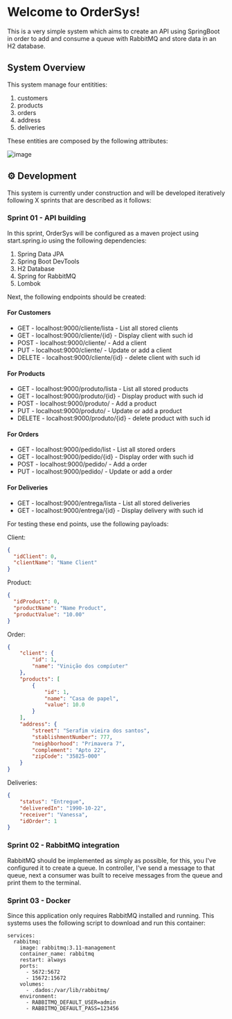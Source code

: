 # Welcome to OrderSys! 

This is a very simple system which aims to create an API using SpringBoot in order to add and consume a queue with RabbitMQ and store data in an H2 database. 



## System Overview

This system manage four entitities: 

1. customers
2. products
3. orders
4. address
5. deliveries

These entities are composed by the following attributes:

![image](https://user-images.githubusercontent.com/13739735/197055067-3f5a8b74-067d-409a-b9d4-a91718efe721.png)


## ⚙️ Development

This system is currently under construction and will be developed iteratively following X sprints that are described as it follows:

### Sprint 01 - API building

In this sprint, OrderSys will be configured as a maven project using start.spring.io using the following dependencies:

1. Spring Data JPA
2. Spring Boot DevTools
3. H2 Database
4. Spring for RabbitMQ
5. Lombok

Next, the following endpoints should be created:

#### For Customers
- GET - localhost:9000/cliente/lista - List all stored clients
- GET - localhost:9000/cliente/{id} - Display client with such id
- POST - localhost:9000/cliente/ - Add a client
- PUT - localhost:9000/cliente/ - Update or add a client
- DELETE - localhost:9000/cliente/{id} - delete client with such id

#### For Products
- GET - localhost:9000/produto/lista - List all stored products
- GET - localhost:9000/produto/{id} - Display product with such id
- POST - localhost:9000/produto/ - Add a product
- PUT - localhost:9000/produto/ - Update or add a product
- DELETE - localhost:9000/produto/{id} - delete product with such id

#### For Orders
- GET - localhost:9000/pedido/list - List all stored orders
- GET - localhost:9000/pedido/{id} - Display order with such id
- POST - localhost:9000/pedido/ - Add a order
- PUT - localhost:9000/pedido/ - Update or add a order

#### For Deliveries
- GET - localhost:9000/entrega/lista - List all stored deliveries
- GET - localhost:9000/entrega/{id} - Display delivery with such id


For testing these end points, use the following payloads:

Client: 
```json
{
  "idClient": 0,
  "clientName": "Name Client"
}
```


Product: 
```json
{
  "idProduct": 0,
  "productName": "Name Product",
  "productValue": "10.00"
}
```

Order: 
```json
{
    "client": {
        "id": 1,
        "name": "Vinição dos compíuter"
    },
    "products": [
        {
            "id": 1,
            "name": "Casa de papel",
            "value": 10.0
        }
    ],
    "address": {
        "street": "Serafim vieira dos santos",
        "stablishmentNumber": 777,
        "neighborhood": "Primavera 7",
        "complement": "Apto 22",
        "zipCode": "35825-000"
    }
}
```

Deliveries: 
```json
{
    "status": "Entregue",
    "deliveredIn": "1990-10-22",
    "receiver": "Vanessa",
    "idOrder": 1
}
```

### Sprint 02 - RabbitMQ integration

RabbitMQ should be implemented as simply as possible, for this, you I've configured it to create a queue. In controller, I've send a message to that queue, next a consumer was built to receive messages from the queue and print them to the terminal.


### Sprint 03 - Docker

Since this application only requires RabbitMQ installed and running. This systems uses the following script to download and run this container:

```
services:
  rabbitmq:
    image: rabbitmq:3.11-management
    container_name: rabbitmq
    restart: always
    ports:
      - 5672:5672
      - 15672:15672
    volumes: 
      - .dados:/var/lib/rabbitmq/
    environment: 
      - RABBITMQ_DEFAULT_USER=admin
      - RABBITMQ_DEFAULT_PASS=123456
```
